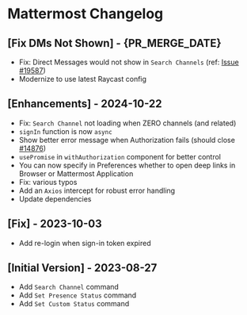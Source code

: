 # Mattermost Changelog

## [Fix DMs Not Shown] - {PR_MERGE_DATE}

- Fix: Direct Messages would not show in `Search Channels` (ref: [Issue #19587](https://github.com/raycast/extensions/issues/19587))
- Modernize to use latest Raycast config

## [Enhancements] - 2024-10-22

- Fix: `Search Channel` not loading when ZERO channels (and related)
- `signIn` function is now `async`
- Show better error message when Authorization fails (should close [#14876](https://github.com/raycast/extensions/issues/14876))
- `usePromise` in `withAuthorization` component for better control
- You can now specify in Preferences whether to open deep links in Browser or Mattermost Application
- Fix: various typos
- Add an `Axios` intercept for robust error handling
- Update dependencies

## [Fix] - 2023-10-03

- Add re-login when sign-in token expired

## [Initial Version] - 2023-08-27

- Add `Search Channel` command
- Add `Set Presence Status` command
- Add `Set Custom Status` command

